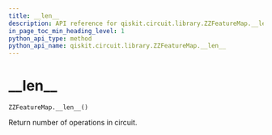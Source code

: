 ```yaml
---
title: __len__
description: API reference for qiskit.circuit.library.ZZFeatureMap.__len__
in_page_toc_min_heading_level: 1
python_api_type: method
python_api_name: qiskit.circuit.library.ZZFeatureMap.__len__
---
```


# \_\_len\_\_

<span id="qiskit.circuit.library.ZZFeatureMap.__len__" />

`ZZFeatureMap.__len__()`

Return number of operations in circuit.

